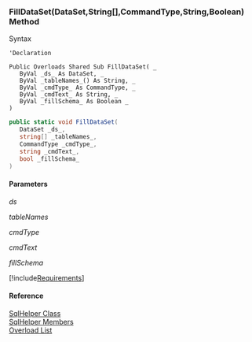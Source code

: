 ﻿### FillDataSet(DataSet,String[],CommandType,String,Boolean) Method

Syntax

```vbnet
'Declaration

Public Overloads Shared Sub FillDataSet( _
   ByVal _ds_ As DataSet, _
   ByVal _tableNames_() As String, _
   ByVal _cmdType_ As CommandType, _
   ByVal _cmdText_ As String, _
   ByVal _fillSchema_ As Boolean _
) 
```

```csharp
public static void FillDataSet( 
   DataSet _ds_,
   string[] _tableNames_,
   CommandType _cmdType_,
   string _cmdText_,
   bool _fillSchema_
)
```

#### Parameters

_ds_

_tableNames_

_cmdType_

_cmdText_

_fillSchema_

[!include[Requirements](../partials/requirements.md)]

#### Reference

[SqlHelper Class](FChoice.Common~FChoice.Common.Data.SqlHelper.md)  
[SqlHelper Members](FChoice.Common~FChoice.Common.Data.SqlHelper_members.md)  
[Overload List](FChoice.Common~FChoice.Common.Data.SqlHelper~FillDataSet.md)